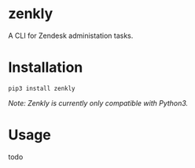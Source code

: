 # zenkly

A CLI for Zendesk administation tasks.

# Installation

```
pip3 install zenkly
```

_Note: Zenkly is currently only compatible with Python3._

# Usage

todo